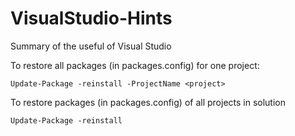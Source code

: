 # VisualStudio-Hints
Summary of the useful of Visual Studio


To restore all packages (in packages.config) for one project:
```
Update-Package -reinstall -ProjectName <project>
```

To restore packages (in packages.config) of all projects in solution
```
Update-Package -reinstall 
```
